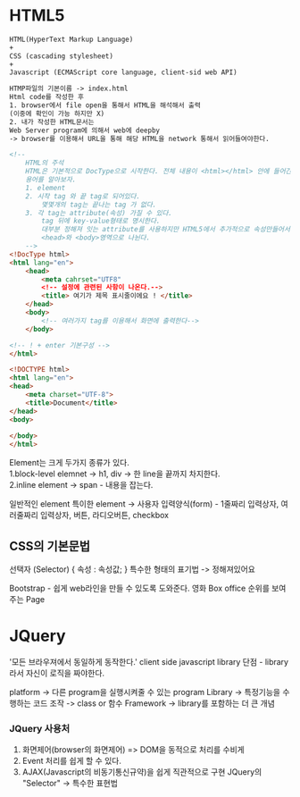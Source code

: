 # HTML5
```Html
HTML(HyperText Markup Language)
+
CSS (cascading stylesheet)
+
Javascript (ECMAScript core language, client-sid web API)

HTMP파일의 기본이름 -> index.html
Html code를 작성한 후
1. browser에서 file open을 통해서 HTML을 해석해서 출력
(이중에 확인이 가능 하지만 X)
2. 내가 작성한 HTML문서는
Web Server program에 의해서 web에 deepby
-> browser를 이용해서 URL을 통해 해당 HTML을 network 통해서 읽어들여야한다.
```
```HTML
<!-- 
    HTML의 주석
    HTML은 기본적으로 DocType으로 시작한다. 전체 내용이 <html></html> 안에 들어간다.
    용어를 알아보자.
    1. element
    2. 시작 tag 와 끝 tag로 되어있다.
        몇몇개의 tag는 끝나는 tag 가 없다.
    3. 각 tag는 attribute(속성) 가질 수 있다.
        tag 뒤에 key-value형태로 명시한다.
        대부분 정해져 잇는 attribute를 사용하지만 HTML5에서 추가적으로 속성만들어서 쓸 수 있다.
        <head>와 <body>영역으로 나뉜다.
    -->
<!DocType html>
<html lang="en">
    <head>
        <meta cahrset="UTF8"
        <!-- 설정에 관련된 사항이 나온다.-->
        <title> 여기가 제목 표시줄이에요 ! </title>
    </head>
    <body>
        <!-- 여러가지 tag를 이용해서 화면에 출력한다-->
    </body>

<!-- ! + enter 기본구성 -->
</html>

<!DOCTYPE html>
<html lang="en">
<head>
    <meta charset="UTF-8">
    <title>Document</title>
</head>
<body>
    
</body>
</html>
```
Element는 크게 두가지 종류가 있다.   
1.block-level elemnet -> h1, div -> 한 line을 끝까지 차지한다.   
2.inline element -> span - 내용을 잡는다. 

일반적인 element
특이한 element -> 사용자 입력양식(form) - 1줄짜리 입력상자, 여러줄짜리 입력상자, 버튼, 라디오버튼, checkbox

## CSS의 기본문법

선택자 (Selector) { 속성 : 속성값; }
특수한 형태의 표기법 -> 정해져있어요

Bootstrap - 쉽게 web라인을 만들 수 있도록 도와준다.
영화 Box office 순위를 보여주는 Page

# JQuery
'모든 브라우져에서 동일하게 동작한다.'
client side javascript library
단점 - library라서 자신이 로직을 짜야한다.

platform -> 다른 program을 실행시켜줄 수 있는 program
Library -> 특정기능을 수행하는 코드 조작 -> class or 함수
Framework -> library를 포함하는 더 큰 개념

### JQuery 사용처
1. 화면제어(browser의 화면제어) => DOM을 동적으로 처리를 수비게
2. Event 처리를 쉽게 할 수 있다.
3. AJAX(Javascript의 비동기통신규약)을 쉽게 직관적으로 구현
JQuery의 "Selector" -> 특수한 표현법
